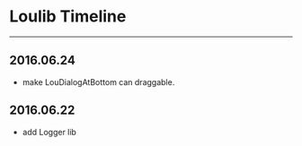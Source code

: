# Loulib Timeline

---

## 2016.06.24
- make LouDialogAtBottom can draggable.

## 2016.06.22
- add Logger lib
